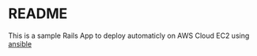 # README

This is a sample Rails App to deploy automaticly on AWS Cloud EC2 using [ansible](https://docs.ansible.com/ansible/)